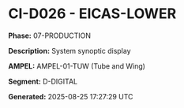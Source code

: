 # CI-D026 - EICAS-LOWER

**Phase:** 07-PRODUCTION

**Description:** System synoptic display

**AMPEL:** AMPEL-01-TUW (Tube and Wing)

**Segment:** D-DIGITAL

**Generated:** 2025-08-25 17:27:29 UTC
